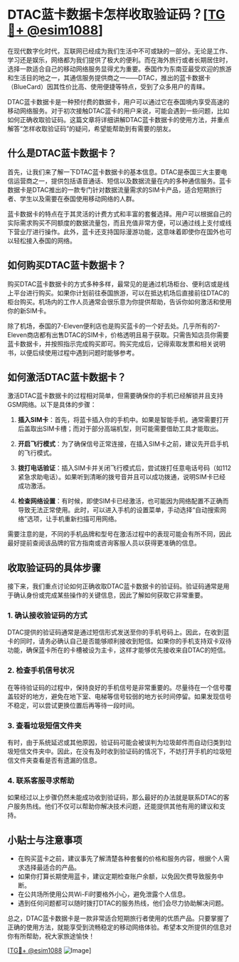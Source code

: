 # DTAC蓝卡数据卡怎样收取验证码？[[TG💪+ @esim1088](https://t.me/s/esim1088)]

在现代数字化时代，互联网已经成为我们生活中不可或缺的一部分。无论是工作、学习还是娱乐，网络都为我们提供了极大的便利。而在海外旅行或者长期居住时，选择一款适合自己的移动网络服务显得尤为重要。泰国作为东南亚最受欢迎的旅游和生活目的地之一，其通信服务提供商之一——DTAC，推出的蓝卡数据卡（BlueCard）因其性价比高、使用便捷等特点，受到了众多用户的青睐。

DTAC蓝卡数据卡是一种预付费的数据卡，用户可以通过它在泰国境内享受高速的移动网络服务。对于初次接触DTAC蓝卡的用户来说，可能会遇到一些问题，比如如何正确收取验证码。这篇文章将详细讲解DTAC蓝卡数据卡的使用方法，并重点解答“怎样收取验证码”的疑问，希望能帮助到有需要的朋友。

## 什么是DTAC蓝卡数据卡？

首先，让我们来了解一下DTAC蓝卡数据卡的基本信息。DTAC是泰国三大主要电信运营商之一，提供包括语音通话、短信以及数据流量在内的多种通信服务。蓝卡数据卡是DTAC推出的一款专门针对数据流量需求的SIM卡产品，适合短期旅行者、学生以及需要在泰国使用移动网络的人群。

蓝卡数据卡的特点在于其灵活的计费方式和丰富的套餐选择。用户可以根据自己的实际需求购买不同额度的数据流量包，而且充值非常方便，可以通过线上支付或线下营业厅进行操作。此外，蓝卡还支持国际漫游功能，这意味着即使你在国外也可以轻松接入泰国的网络。

## 如何购买DTAC蓝卡数据卡？

购买DTAC蓝卡数据卡的方式多种多样，最常见的是通过机场柜台、便利店或是线上平台进行购买。如果你计划前往泰国旅游，可以在抵达机场后直接前往DTAC的柜台购买。机场内的工作人员通常会很乐意为你提供帮助，告诉你如何激活和使用你的新SIM卡。

除了机场，泰国的7-Eleven便利店也是购买蓝卡的一个好去处。几乎所有的7-Eleven商店都有出售DTAC的SIM卡，价格透明且易于获取。只需告知店员你需要蓝卡数据卡，并按照指示完成购买即可。购买完成后，记得索取发票和相关说明书，以便后续使用过程中遇到问题时能够参考。

## 如何激活DTAC蓝卡数据卡？

激活DTAC蓝卡数据卡的过程相对简单，但需要确保你的手机已经解锁并且支持GSM网络。以下是具体的步骤：

1. **插入SIM卡**：首先，将蓝卡插入你的手机中。如果是智能手机，通常需要打开后盖取出SIM卡槽；而对于部分高端机型，则可能需要借助工具才能取出。

2. **开启飞行模式**：为了确保信号正常连接，在插入SIM卡之前，建议先开启手机的飞行模式。

3. **拨打电话验证**：插入SIM卡并关闭飞行模式后，尝试拨打任意电话号码（如112紧急求助电话）。如果听到清晰的拨号音并且可以成功拨通，说明SIM卡已经成功激活。

4. **检查网络设置**：有时候，即使SIM卡已经激活，也可能因为网络配置不正确而导致无法正常使用。此时，可以进入手机的设置菜单，手动选择“自动搜索网络”选项，让手机重新扫描可用网络。

需要注意的是，不同的手机品牌和型号在激活过程中的表现可能会有所不同，因此最好提前查阅该品牌的官方指南或咨询客服人员以获得更准确的信息。

## 收取验证码的具体步骤

接下来，我们重点讨论如何正确收取DTAC蓝卡数据卡的验证码。验证码通常是用于确认身份或完成某些操作的关键信息，因此了解如何获取它非常重要。

### 1. 确认接收验证码的方式

DTAC提供的验证码通常是通过短信形式发送至你的手机号码上。因此，在收到蓝卡的同时，请务必确认自己是否能够顺利接收到短信。如果你的手机支持双卡双待功能，确保蓝卡所在的卡槽被设为主卡，这样才能够优先接收来自DTAC的短信。

### 2. 检查手机信号状况

在等待验证码的过程中，保持良好的手机信号是非常重要的。尽量待在一个信号覆盖较好的地方，避免在地下室、电梯等信号较弱的地方长时间停留。如果发现信号不稳定，可以尝试更换位置后再等待一段时间。

### 3. 查看垃圾短信文件夹

有时，由于系统延迟或其他原因，验证码可能会被误判为垃圾邮件而自动归类到垃圾短信文件夹中。因此，在没有及时收到验证码的情况下，不妨打开手机的垃圾短信文件夹查看是否有遗漏的信息。

### 4. 联系客服寻求帮助

如果经过以上步骤仍然未能成功收到验证码，那么最好的办法就是联系DTAC的客户服务热线。他们不仅可以帮助你解决技术问题，还能提供其他有用的建议和支持。

## 小贴士与注意事项

- 在购买蓝卡之前，建议事先了解清楚各种套餐的价格和服务内容，根据个人需求选择最适合的产品。
- 如果你打算长期使用蓝卡，建议定期检查账户余额，以免因欠费导致服务中断。
- 在公共场所使用公共Wi-Fi时要格外小心，避免泄露个人信息。
- 遇到任何问题都可以随时拨打DTAC的服务热线，他们会尽力协助解决问题。

总之，DTAC蓝卡数据卡是一款非常适合短期旅行者使用的优质产品。只要掌握了正确的使用方法，就能享受到流畅稳定的移动网络体验。希望本文所提供的信息对你有所帮助，祝大家旅途愉快！

[[TG💪+ @esim1088](https://t.me/s/esim1088) ![Image](https://i.postimg.cc/4NQfJmqS/Snipaste-2025-05-13-00-14-12.png)]